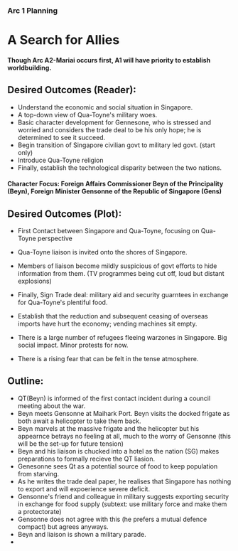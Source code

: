 ### Arc 1 Planning
# A Search for Allies

#### Though Arc A2-Mariai occurs first, A1 will have priority to establish worldbuilding.
## Desired Outcomes (Reader):
- Understand the economic and social situation in Singapore.
- A top-down view of Qua-Toyne's military woes.
- Basic character development for Gennesone, who is stressed and worried and considers the trade deal to be his only hope; he is determined to see it succeed.
- Begin transition of Singapore civilian govt to military led govt. (start only)
- Introduce Qua-Toyne religion
- Finally, establish the technological disparity between the two nations.
#### Character Focus: Foreign Affairs Commissioner Beyn of the Principality (Beyn), Foreign Minister Gensonne of the Republic of Singapore (Gens)

## Desired Outcomes (Plot):
- First Contact between Singapore and Qua-Toyne, focusing on Qua-Toyne perspective
- Qua-Toyne liaison is invited onto the shores of Singapore.
- Members of liaison become mildly suspicious of govt efforts to hide information from them. (TV programmes being cut off, loud but distant explosions)
- Finally, Sign Trade deal: military aid and security guarntees in exchange for Qua-Toyne's plentiful food.

- Establish that the reduction and subsequent ceasing of overseas imports have hurt the economy; vending machines sit empty.
- There is a large number of refugees fleeing warzones in Singapore. Big social impact. Minor protests for now.
- There is a rising fear that can be felt in the tense atmosphere.
 
## Outline:
- QT(Beyn) is informed of the first contact incident during a council meeting about the war. 
- Beyn meets Gensonne at Maihark Port. Beyn visits the docked frigate as both await a helicopter to take them back.
- Beyn marvels at the massive frigate and the helicopter but his appearnce betrays no feeling at all, much to the worry of Gensonne (this will be the set-up for future tension)
- Beyn and his liaison is chucked into a hotel as the nation (SG) makes preparations to formally recieve the QT liasion.
- Genesonne sees Qt as a potential source of food to keep population from starving.
- As he writes the trade deal paper, he realises that Singapore has nothing to export and will expoerience severe deficit.
- Gensonne's friend and colleague in military suggests exporting security in exchange for food supply (subtext: use military force and make them a protectorate)
- Gensonne does not agree with this (he prefers a mutual defence compact) but agrees anyways.
- Beyn and liaison is shown a military parade.
- 
